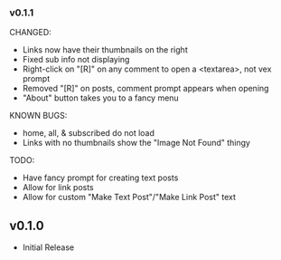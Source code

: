 ### v0.1.1

CHANGED:

 - Links now have their thumbnails on the right
 - Fixed sub info not displaying
 - Right-click on "[R]" on any comment to open a \<textarea>, not vex prompt
 - Removed "[R]" on posts, comment prompt appears when opening
 - "About" button takes you to a fancy menu

KNOWN BUGS:

 - home, all, & subscribed do not load
 - Links with no thumbnails show the "Image Not Found" thingy

TODO:
 - Have fancy prompt for creating text posts
 - Allow for link posts
 - Allow for custom "Make Text Post"/"Make Link Post" text

## v0.1.0

 - Initial Release